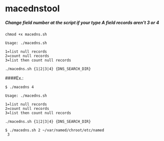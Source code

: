 # macednstool
##### Change field number at the script if your type A field records aren't 3 or 4
```
chmod +x macedns.sh
```
```
Usage: ./macedns.sh

1=list null records
2=count null records
3=list then count null records

./macedns.sh {1|2|3|4} {DNS_SEARCH_DIR}
```

####Ex.:
```
$ ./macedns 4

Usage: ./macedns.sh

1=list null records
2=count null records
3=list then count null records

./macedns.sh {1|2|3|4} {DNS_SEARCH_DIR}

$ ./macedns.sh 2 ~/var/named/chroot/etc/named
 3
```
